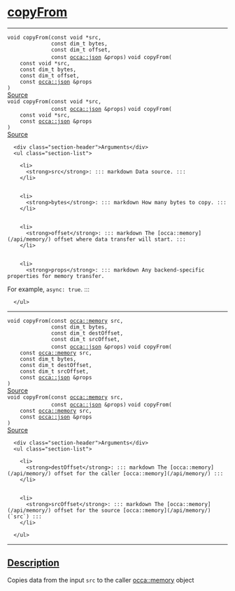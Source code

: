 
<h1 id="copy-from">
 <a href="#/api/memory/copyFrom" class="anchor">
   <span>copyFrom</span>
  </a>
</h1>

<div class="signature">

<hr>

  <div class="definition-container">
    <div class="definition">
      <code class="desktop-only"><span class="token keyword">void</span> copyFrom(<span class="token keyword">const</span> <span class="token keyword">void</span> *src,
              <span class="token keyword">const</span> <span class="token keyword">dim&lowbar;t</span> bytes,
              <span class="token keyword">const</span> <span class="token keyword">dim&lowbar;t</span> offset,
              <span class="token keyword">const</span> <a href="#/api/json/">occa::json</a> &props)</code>
      <code class="mobile-only"><span class="token keyword">void</span> copyFrom(
    <span class="token keyword">const</span> <span class="token keyword">void</span> *src,
    <span class="token keyword">const</span> <span class="token keyword">dim&lowbar;t</span> bytes,
    <span class="token keyword">const</span> <span class="token keyword">dim&lowbar;t</span> offset,
    <span class="token keyword">const</span> <a href="#/api/json/">occa::json</a> &props
)</code>
      <div class="flex-spacing"></div>
      <a href="https://github.com/libocca/occa/blob/3f46f975/include/occa/core/memory.hpp#L345" target="_blank">Source</a>
    </div>
    
  </div>

  <div class="definition-container">
    <div class="definition">
      <code class="desktop-only"><span class="token keyword">void</span> copyFrom(<span class="token keyword">const</span> <span class="token keyword">void</span> *src,
              <span class="token keyword">const</span> <a href="#/api/json/">occa::json</a> &props)</code>
      <code class="mobile-only"><span class="token keyword">void</span> copyFrom(
    <span class="token keyword">const</span> <span class="token keyword">void</span> *src,
    <span class="token keyword">const</span> <a href="#/api/json/">occa::json</a> &props
)</code>
      <div class="flex-spacing"></div>
      <a href="https://github.com/libocca/occa/blob/3f46f975/include/occa/core/memory.hpp#L353" target="_blank">Source</a>
    </div>
    <div class="description">

      <div class="section-header">Arguments</div>
      <ul class="section-list">
          
        <li>
          <strong>src</strong>: ::: markdown Data source. :::
        </li>


        <li>
          <strong>bytes</strong>: ::: markdown How many bytes to copy. :::
        </li>


        <li>
          <strong>offset</strong>: ::: markdown The [occa::memory](/api/memory/) offset where data transfer will start. :::
        </li>


        <li>
          <strong>props</strong>: ::: markdown Any backend-specific properties for memory transfer.
For example, `async: true`. :::
        </li>

      </ul>
</div>
  </div>

<hr>

  <div class="definition-container">
    <div class="definition">
      <code class="desktop-only"><span class="token keyword">void</span> copyFrom(<span class="token keyword">const</span> <a href="#/api/memory/">occa::memory</a> src,
              <span class="token keyword">const</span> <span class="token keyword">dim&lowbar;t</span> bytes,
              <span class="token keyword">const</span> <span class="token keyword">dim&lowbar;t</span> destOffset,
              <span class="token keyword">const</span> <span class="token keyword">dim&lowbar;t</span> srcOffset,
              <span class="token keyword">const</span> <a href="#/api/json/">occa::json</a> &props)</code>
      <code class="mobile-only"><span class="token keyword">void</span> copyFrom(
    <span class="token keyword">const</span> <a href="#/api/memory/">occa::memory</a> src,
    <span class="token keyword">const</span> <span class="token keyword">dim&lowbar;t</span> bytes,
    <span class="token keyword">const</span> <span class="token keyword">dim&lowbar;t</span> destOffset,
    <span class="token keyword">const</span> <span class="token keyword">dim&lowbar;t</span> srcOffset,
    <span class="token keyword">const</span> <a href="#/api/json/">occa::json</a> &props
)</code>
      <div class="flex-spacing"></div>
      <a href="https://github.com/libocca/occa/blob/3f46f975/include/occa/core/memory.hpp#L371" target="_blank">Source</a>
    </div>
    
  </div>

  <div class="definition-container">
    <div class="definition">
      <code class="desktop-only"><span class="token keyword">void</span> copyFrom(<span class="token keyword">const</span> <a href="#/api/memory/">occa::memory</a> src,
              <span class="token keyword">const</span> <a href="#/api/json/">occa::json</a> &props)</code>
      <code class="mobile-only"><span class="token keyword">void</span> copyFrom(
    <span class="token keyword">const</span> <a href="#/api/memory/">occa::memory</a> src,
    <span class="token keyword">const</span> <a href="#/api/json/">occa::json</a> &props
)</code>
      <div class="flex-spacing"></div>
      <a href="https://github.com/libocca/occa/blob/3f46f975/include/occa/core/memory.hpp#L380" target="_blank">Source</a>
    </div>
    <div class="description">

      <div class="section-header">Arguments</div>
      <ul class="section-list">
          
        <li>
          <strong>destOffset</strong>: ::: markdown The [occa::memory](/api/memory/) offset for the caller [occa::memory](/api/memory/) :::
        </li>


        <li>
          <strong>srcOffset</strong>: ::: markdown The [occa::memory](/api/memory/) offset for the source [occa::memory](/api/memory/) (`src`) :::
        </li>

      </ul>
</div>
  </div>

  <hr>
</div>


<h2 id="description">
 <a href="#/api/memory/copyFrom?id=description" class="anchor">
   <span>Description</span>
  </a>
</h2>

Copies data from the input `src` to the caller [occa::memory](/api/memory/) object
